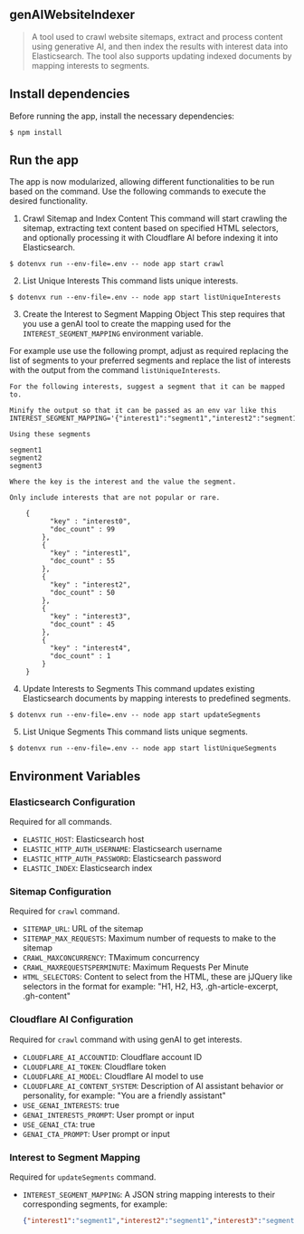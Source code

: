 ## genAIWebsiteIndexer

> A tool used to crawl website sitemaps, extract and process content using generative AI, and then index the results with interest data into Elasticsearch. The tool also supports updating indexed documents by mapping interests to segments.

## Install dependencies

Before running the app, install the necessary dependencies:

```
$ npm install
```

## Run the app

The app is now modularized, allowing different functionalities to be run based on the command. Use the following commands to execute the desired functionality.

1. Crawl Sitemap and Index Content
This command will start crawling the sitemap, extracting text content based on specified HTML selectors, and optionally processing it with Cloudflare AI before indexing it into Elasticsearch.

```
$ dotenvx run --env-file=.env -- node app start crawl
```

2. List Unique Interests
This command lists unique interests.

```
$ dotenvx run --env-file=.env -- node app start listUniqueInterests
```

3. Create the Interest to Segment Mapping Object
This step requires that you use a genAI tool to create the mapping used for the `INTEREST_SEGMENT_MAPPING` environment variable.

For example use use the following prompt, adjust as required replacing the list of segments to your preferred segments and replace the list of interests with the output from the command `listUniqueInterests`.

```
For the following interests, suggest a segment that it can be mapped to.

Minify the output so that it can be passed as an env var like this INTEREST_SEGMENT_MAPPING='{"interest1":"segment1","interest2":"segment1","interest3":"segment2","interest4":"segment3"}'

Using these segments

segment1
segment2
segment3

Where the key is the interest and the value the segment.

Only include interests that are not popular or rare.

    {
          "key" : "interest0",
          "doc_count" : 99
        },
        {
          "key" : "interest1",
          "doc_count" : 55
        },
        {
          "key" : "interest2",
          "doc_count" : 50
        },
        {
          "key" : "interest3",
          "doc_count" : 45
        },
        {
          "key" : "interest4",
          "doc_count" : 1
        }
    }

```


4. Update Interests to Segments
This command updates existing Elasticsearch documents by mapping interests to predefined segments.

```
$ dotenvx run --env-file=.env -- node app start updateSegments
```

5. List Unique Segments
This command lists unique segments.

```
$ dotenvx run --env-file=.env -- node app start listUniqueSegments
```


## Environment Variables

### Elasticsearch Configuration
Required for all commands.

- `ELASTIC_HOST`: Elasticsearch host
- `ELASTIC_HTTP_AUTH_USERNAME`: Elasticsearch username
- `ELASTIC_HTTP_AUTH_PASSWORD`: Elasticsearch password
- `ELASTIC_INDEX`: Elasticsearch index

### Sitemap Configuration
Required for `crawl` command.

- `SITEMAP_URL`: URL of the sitemap
- `SITEMAP_MAX_REQUESTS`: Maximum number of requests to make to the sitemap
- `CRAWL_MAXCONCURRENCY`: TMaximum concurrency
- `CRAWL_MAXREQUESTSPERMINUTE`: Maximum Requests Per Minute
- `HTML_SELECTORS`: Content to select from the HTML, these are jJQuery like selectors in the format for example: "H1, H2, H3, .gh-article-excerpt, .gh-content"


### Cloudflare AI Configuration
Required for `crawl` command with using genAI to get interests.

- `CLOUDFLARE_AI_ACCOUNTID`: Cloudflare account ID
- `CLOUDFLARE_AI_TOKEN`: Cloudflare token
- `CLOUDFLARE_AI_MODEL`: Cloudflare AI model to use
- `CLOUDFLARE_AI_CONTENT_SYSTEM`: Description of AI assistant behavior or personality, for example: "You are a friendly assistant"
- `USE_GENAI_INTERESTS`: true
- `GENAI_INTERESTS_PROMPT`: User prompt or input
- `USE_GENAI_CTA`: true
- `GENAI_CTA_PROMPT`: User prompt or input

### Interest to Segment Mapping
Required for `updateSegments` command.

- `INTEREST_SEGMENT_MAPPING`: A JSON string mapping interests to their corresponding segments, for example:

  ```json
  {"interest1":"segment1","interest2":"segment1","interest3":"segment2","interest4":"segment3"}
  ```